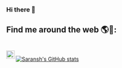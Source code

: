 ### Hi there 👋

<!--
**sarrocks1/sarrocks1** is a ✨ _special_ ✨ repository because its `README.md` (this file) appears on your GitHub profile.

Here are some ideas to get you started:

- 🔭 I’m currently working on Java , OpenCV , JUnit  
- 🌱 I’m currently learning Java Spring Framework , Selenium , TestNG
-->
## Find me around the web 🌎💬:

<br/>
<a href="https://www.linkedin.com/in/saransh-ambarte/">
  <img align="left" alt="Saransh | Linkedin" width="22px" src="https://cdn.jsdelivr.net/npm/simple-icons@v3/icons/linkedin.svg" />
</a>

[![Saransh's GitHub stats](https://github-readme-stats.vercel.app/api?username=sarrocks1&show_icons=true&theme=tokyonight&line_height=36&hide=["stars","prs"])](https://github.com/anuraghazra/github-readme-stats)
